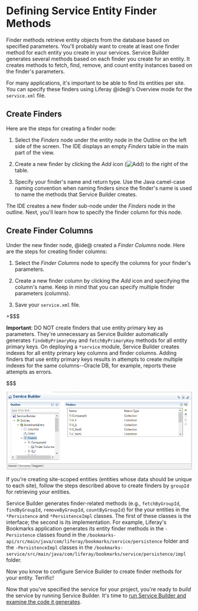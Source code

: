 # Defining Service Entity Finder Methods [](id=defining-service-entity-finder-methods)

Finder methods retrieve entity objects from the database based on specified
parameters. You'll probably want to create at least one finder method for each
entity you create in your services. Service Builder generates several methods
based on each finder you create for an entity. It creates methods to fetch,
find, remove, and count entity instances based on the finder's parameters. 

For many applications, it's important to be able to find its entities per site.
You can specify these finders using Liferay @ide@'s Overview mode for the
`service.xml` file.

## Create Finders [](id=create-finders)

Here are the steps for creating a finder node:

1.  Select the *Finders* node under the entity node in the Outline on the left 
    side of the screen. The IDE displays an empty *Finders* table in the main
    part of the view.

2.  Create a new finder by clicking the *Add* icon
    (![Add](../../../../images/icon-add-ide.png))
    to the right of the table.

3.  Specify your finder's name and return type. Use the Java camel-case naming 
    convention when naming finders since the finder's name is used to name the
    methods that Service Builder creates.

The IDE creates a new finder sub-node under the *Finders* node in the outline.
Next, you'll learn how to specify the finder column for this node. 

## Create Finder Columns [](id=create-finder-columns)

Under the new finder node, @ide@ created a *Finder Columns* node. Here are the
steps for creating finder columns: 

1.  Select the *Finder Columns* node to specify the columns for your finder's 
    parameters.

2.  Create a new finder column by clicking the *Add* icon and specifying the
    column's name. Keep in mind that you can specify multiple finder parameters
    (columns).

3.  Save your `service.xml` file.

+$$$

**Important**: DO NOT create finders that use entity primary key as parameters. 
They're unnecessary as Service Builder automatically generates
`findeByPrimaryKey` and `fetchByPrimaryKey` methods for all entity primary keys.
On deploying a `*service` module, Service Builder creates indexes for all entity
primary key columns and finder columns. Adding finders that use entity primary
keys results in attempts to create multiple indexes for the same columns--Oracle
DB, for example, reports these attempts as errors.

$$$

![Figure 4: Creating Finder entities is easy with Liferay @ide@.](../../../../images/service-builder-finders.png)

If you're creating site-scoped entities (entities whose data should be unique to
each site), follow the steps described above to create finders by `groupId` for
retrieving your entities. 

Service Builder generates finder-related methods (e.g., `fetchByGroupId`,
`findByGroupId`, `removeByGroupId`, `countByGroupId`) for the your entities in
the `*Persistence` and `*PersistenceImpl` classes. The first of these classes is
the interface; the second is its implementation. For example, Liferay's
Bookmarks application generates its entity finder methods in the `-Persistence`
classes found in the
`/bookmarks-api/src/main/java/com/liferay/bookmarks/service/persistence` folder
and the `-PersistenceImpl` classes in the
`/bookmarks-service/src/main/java/com/liferay/bookmarks/service/persistence/impl`
folder.

Now you know to configure Service Builder to create finder methods for your
entity. Terrific!

Now that you've specified the service for your project, you're ready to *build*
the service by running Service Builder. It's time to
[run Service Builder and examine the code it generates](/develop/tutorials/-/knowledge_base/7-1/running-service-builder). 
